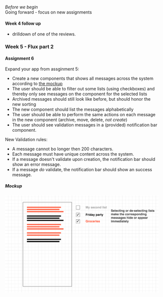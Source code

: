 _Before we begin_  
Going forward - focus on new assignments

#### Week 4 follow up
* drilldown of one of the reviews. 

### Week 5 - Flux part 2

#### Assignment 6

Expand your app from assginment 5:

- Create a new components that shows all messages across the system according to [the mockup](https://github.com/e-conomic/client-side-application-course/blob/master/public/week5/readme.md#mockup)
- The user should be able to filter out some lists (using checkboxes) and thereby only see messages on the component for the selected lists
- Archived messages should still look like before, but should honor the new sorting
- The new component should list the messages alphabetically
- The user should be able to perform the same actions on each message in the new component (archive, move, delete, _not create_)
- The user should see validation messages in a (provided) notification bar component.

New Validation rules:

- A message cannot bo longer then 200 characters.
- Each message must have unique content across the system.
- If a message doesn't validate upon creation, the notification bar should show an error message.
- If a message _do_ validate, the notification bar should show an success message.

##### Mockup
<img width=700 src="https://github.com/e-conomic/client-side-application-course/blob/master/public/week5/mockup.png" />
